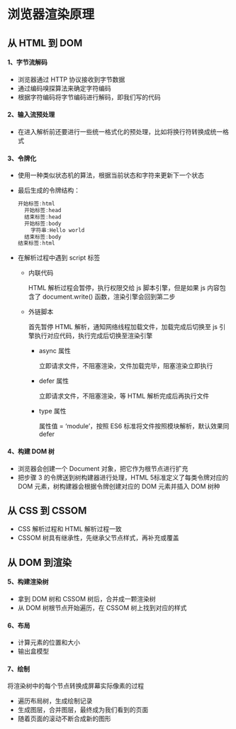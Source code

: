 # 浏览器渲染原理

## 从 HTML 到 DOM

#### 1、字节流解码

- 浏览器通过 HTTP 协议接收到字节数据
- 通过编码嗅探算法来确定字符编码
- 根据字符编码将字节编码进行解码，即我们写的代码

#### 2、输入流预处理

- 在进入解析前还要进行一些统一格式化的预处理，比如将换行符转换成统一格式

#### 3、令牌化

- 使用一种类似状态机的算法，根据当前状态和字符来更新下一个状态

- 最后生成的令牌结构：

  ```javascript
  开始标签:html
    开始标签:head
    结束标签:head
    开始标签:body
      字符串:Hello world
    结束标签:body
  结束标签:html
  ```

- 在解析过程中遇到 script 标签

  - 内联代码

    HTML 解析过程会暂停，执行权限交给 js 脚本引擎，但是如果 js 内容包含了 document.write() 函数，渲染引擎会回到第二步

  - 外链脚本

    首先暂停 HTML 解析，通知网络线程加载文件，加载完成后切换至 js 引擎执行对应代码，执行完成后切换至渲染引擎

    - async 属性

      立即请求文件，不阻塞渲染，文件加载完毕，阻塞渲染立即执行

    - defer 属性

      立即请求文件，不阻塞渲染，等 HTML 解析完成后再执行文件

    - type 属性

      属性值 = ‘module’，按照 ES6 标准将文件按照模块解析，默认效果同 defer

    

#### 4、构建 DOM 树

- 浏览器会创建一个 Document 对象，把它作为根节点进行扩充
- 把步骤 3 的令牌送到树构建器进行处理，HTML 5标准定义了每类令牌对应的 DOM 元素，树构建器会根据令牌创建对应的 DOM 元素并插入 DOM 树种

## 从 CSS 到 CSSOM

- CSS 解析过程和 HTML 解析过程一致
- CSSOM 树具有继承性，先继承父节点样式，再补充或覆盖

## 从 DOM 到渲染

#### 5、构建渲染树

- 拿到 DOM 树和 CSSOM 树后，合并成一颗渲染树
- 从 DOM 树根节点开始遍历，在 CSSOM 树上找到对应的样式

#### 6、布局

- 计算元素的位置和大小
- 输出盒模型

#### 7、绘制

将渲染树中的每个节点转换成屏幕实际像素的过程

- 遍历布局树，生成绘制记录
- 生成图层，合并图层，最终成为我们看到的页面
- 随着页面的滚动不断合成新的图形